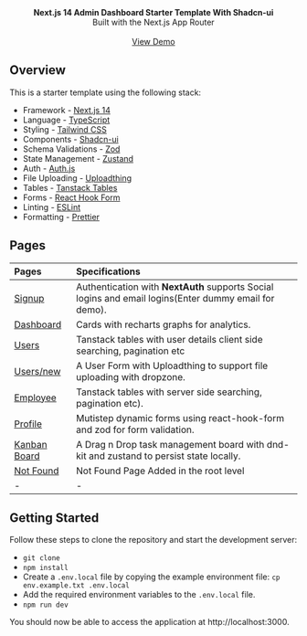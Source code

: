 <picture>
  <source media="(prefers-color-scheme: dark)" srcset="https://user-images.githubusercontent.com/9113740/201498864-2a900c64-d88f-4ed4-b5cf-770bcb57e1f5.png">
  <source media="(prefers-color-scheme: light)" srcset="https://user-images.githubusercontent.com/9113740/201498152-b171abb8-9225-487a-821c-6ff49ee48579.png">
</picture>

<div align="center"><strong>Next.js 14 Admin Dashboard Starter Template With Shadcn-ui</strong></div>
<div align="center">Built with the Next.js App Router</div>
<br />
<div align="center">
<a href="https://nextjs-five-nu-83.vercel.app/">View Demo</a>
<span>
</div>

## Overview

This is a starter template using the following stack:

- Framework - [Next.js 14](https://nextjs.org/13)
- Language - [TypeScript](https://www.typescriptlang.org)
- Styling - [Tailwind CSS](https://tailwindcss.com)
- Components - [Shadcn-ui](https://ui.shadcn.com)
- Schema Validations - [Zod](https://zod.dev)
- State Management - [Zustand](https://zustand-demo.pmnd.rs)
- Auth - [Auth.js](https://authjs.dev/)
- File Uploading - [Uploadthing](https://uploadthing.com)
- Tables - [Tanstack Tables](https://ui.shadcn.com/docs/components/data-table)
- Forms - [React Hook Form](https://ui.shadcn.com/docs/components/form)
- Linting - [ESLint](https://eslint.org)
- Formatting - [Prettier](https://prettier.io)

## Pages

| Pages                                                                             | Specifications                                                                                        |
| :-------------------------------------------------------------------------------- | :---------------------------------------------------------------------------------------------------- |
| [Signup](https://nextjs-five-nu-83.vercel.app/)                       | Authentication with **NextAuth** supports Social logins and email logins(Enter dummy email for demo). |
| [Dashboard](https://nextjs-five-nu-83.vercel.app/dashboard)           | Cards with recharts graphs for analytics.                                                             |
| [Users](https://nextjs-five-nu-83.vercel.app/dashboard/user)          | Tanstack tables with user details client side searching, pagination etc                               |
| [Users/new](https://nextjs-five-nu-83.vercel.app/dashboard/user/new)  | A User Form with Uploadthing to support file uploading with dropzone.                                 |
| [Employee](https://nextjs-five-nu-83.vercel.app/dashboard/employee)   | Tanstack tables with server side searching, pagination etc).                                          |
| [Profile](https://nextjs-five-nu-83.vercel.app/dashboard/profile)     | Mutistep dynamic forms using react-hook-form and zod for form validation.                             |
| [Kanban Board](https://nextjs-five-nu-83.vercel.app/dashboard/kanban) | A Drag n Drop task management board with dnd-kit and zustand to persist state locally.                |
| [Not Found](https://nextjs-five-nu-83.vercel.app/dashboard/notfound)  | Not Found Page Added in the root level                                                                |
| -                                                                                 | -                                                                                                     |

## Getting Started

Follow these steps to clone the repository and start the development server:

- `git clone`
- `npm install`
- Create a `.env.local` file by copying the example environment file:
  `cp env.example.txt .env.local`
- Add the required environment variables to the `.env.local` file.
- `npm run dev`

You should now be able to access the application at http://localhost:3000.
